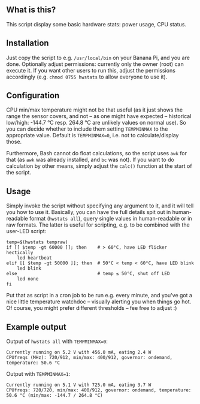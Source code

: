 ## What is this?
This script display some basic hardware stats: power usage, CPU status.


## Installation
Just copy the script to e.g. `/usr/local/bin` on your Banana Pi, and you are
done. Optionally adjust permissions: currently only the owner (root) can
execute it. If you want other users to run this, adjust the permissions
accordingly (e.g. `chmod 0755 hwstats` to allow everyone to use it).


## Configuration
CPU min/max temperature might not be that useful (as it just shows the range
the sensor covers, and not – as one might have expected – historical low/high:
-144.7 °C resp. 264.8 °C are unlikely values on normal use). So you can decide
whether to include them setting `TEMPMINMAX` to the appropriate value. Default
is `TEMPMINMAX=0`, i.e. not to calculate/display those.

Furthermore, Bash cannot do float calculations, so the script uses `awk` for
that (as `awk` was already installed, and `bc` was not). If you want to do
calculation by other means, simply adjust the `calc()` function at the
start of the script.


## Usage
Simply invoke the script without specifying any argument to it, and it will
tell you how to use it. Basically, you can have the full details spit out in
human-readable format (`hwstats all`), query single values in human-readable
or in raw formats. The latter is useful for scripting, e.g. to be combined
with the user-LED script:

    temp=$(hwstats tempraw)
    if [[ $temp -gt 60000 ]]; then    # > 60°C, have LED flicker hectically
        led heartbeat
    elif [[ $temp -gt 50000 ]]; then  # 50°C < temp < 60°C, have LED blink
        led blink
    else                              # temp ≤ 50°C, shut off LED
        led none
    fi

Put that as script in a cron job to be run e.g. every minute, and you've got a
nice little temperature watchdoc – visually alerting you when things go hot. Of
course, you might prefer different thresholds – fee free to adjust :)


## Example output
Output of `hwstats all` with `TEMPMINMAX=0`:

    Currently running on 5.2 V with 456.0 mA, eating 2.4 W
    CPUfreqs (MHz): 720/912, min/max: 400/912, governor: ondemand, temperature: 50.6 °C

Output with `TEMPMINMAX=1`:

    Currently running on 5.1 V with 725.0 mA, eating 3.7 W
    CPUfreqs: 720/720, min/max: 400/912, governor: ondemand, temperature: 50.6 °C (min/max: -144.7 / 264.8 °C)
